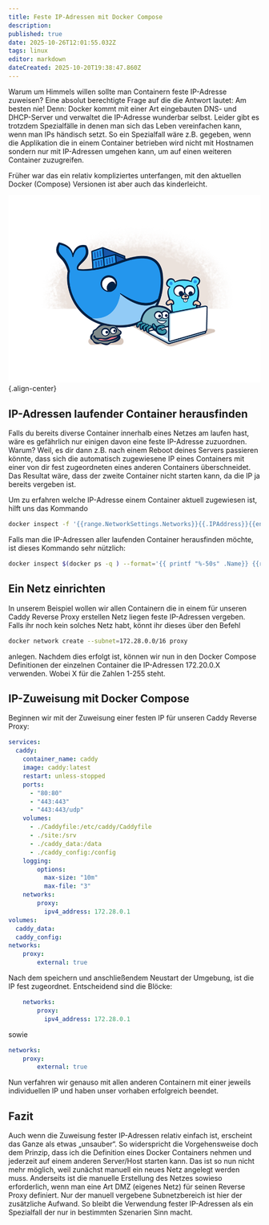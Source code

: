 ```yaml
---
title: Feste IP-Adressen mit Docker Compose
description: 
published: true
date: 2025-10-26T12:01:55.032Z
tags: linux
editor: markdown
dateCreated: 2025-10-20T19:38:47.860Z
---
```


Warum um Himmels willen sollte man Containern feste IP-Adresse zuweisen? 
Eine absolut berechtigte Frage auf die die Antwort lautet: Am besten nie! 
Denn: Docker kommt mit einer Art eingebauten DNS- und DHCP-Server und verwaltet die IP-Adresse wunderbar selbst. Leider gibt es trotzdem Spezialfälle in denen man sich das Leben vereinfachen kann, wenn man IPs händisch setzt. 
So ein Spezialfall wäre z.B. gegeben, wenn die Applikation die in einem Container betrieben wird nicht mit Hostnamen sondern nur mit IP-Adressen umgehen kann, um auf einen weiteren Container zuzugreifen.

Früher war das ein relativ kompliziertes unterfangen, mit den aktuellen Docker (Compose) Versionen ist aber auch das kinderleicht.

![01_moby-share.png](/assets/linux/docker-fixed-ips/01_moby-share.png){.align-center}

## IP-Adressen laufender Container herausfinden

Falls du bereits diverse Container innerhalb eines Netzes am laufen hast, 
wäre es gefährlich nur einigen davon eine feste IP-Adresse zuzuordnen. 
Warum? Weil, es dir dann z.B. nach einem Reboot deines Servers passieren könnte, 
dass sich die automatisch zugewiesene IP eines Containers mit einer von dir fest 
zugeordneten eines anderen Containers überschneidet. Das Resultat wäre, 
dass der zweite Container nicht starten kann, da die IP ja bereits vergeben ist.

Um zu erfahren welche IP-Adresse einem Container aktuell zugewiesen ist, hilft uns das Kommando

```bash
docker inspect -f '{{range.NetworkSettings.Networks}}{{.IPAddress}}{{end}}' CONTAINERNAMEoderID
```

Falls man die IP-Adressen aller laufenden Container herausfinden möchte, ist dieses Kommando sehr nützlich:

```bash
docker inspect $(docker ps -q ) --format='{{ printf "%-50s" .Name}} {{range .NetworkSettings.Networks}}{{.IPAddress}} {{end}}'
```

## Ein Netz einrichten

In unserem Beispiel wollen wir allen Containern die in einem für unseren Caddy Reverse Proxy erstellen 
Netz liegen feste IP-Adressen vergeben. Falls ihr noch kein solches Netz habt, könnt ihr dieses über den Befehl

```bash
docker network create --subnet=172.28.0.0/16 proxy
```

anlegen. Nachdem dies erfolgt ist, können wir nun in den Docker Compose Definitionen der 
einzelnen Container die IP-Adressen 172.20.0.X verwenden. Wobei X für die Zahlen 1-255 steht.

## IP-Zuweisung mit Docker Compose

Beginnen wir mit der Zuweisung einer festen IP für unseren Caddy Reverse Proxy:

```yaml
services:
  caddy:
    container_name: caddy
    image: caddy:latest
    restart: unless-stopped
    ports:
      - "80:80"
      - "443:443"
      - "443:443/udp"
    volumes:
      - ./Caddyfile:/etc/caddy/Caddyfile
      - ./site:/srv
      - ./caddy_data:/data
      - ./caddy_config:/config
    logging:
        options:
          max-size: "10m"
          max-file: "3"
    networks:
        proxy:
          ipv4_address: 172.28.0.1
volumes:
  caddy_data:
  caddy_config:
networks:
    proxy:
        external: true
```

Nach dem speichern und anschließendem Neustart der Umgebung, ist die IP fest zugeordnet. 
Entscheidend sind die Blöcke:

```yaml
    networks:
        proxy:
          ipv4_address: 172.28.0.1
```

sowie

```yaml
networks:
    proxy:
        external: true
```

Nun verfahren wir genauso mit allen anderen Containern mit einer jeweils individuellen IP 
und haben unser vorhaben erfolgreich beendet.

## Fazit

Auch wenn die Zuweisung fester IP-Adressen relativ einfach ist, erscheint das Ganze als etwas „unsauber“. 
So widerspricht die Vorgehensweise doch dem Prinzip, 
dass ich die Definition eines Docker Containers nehmen und jederzeit auf einem anderen Server/Host 
starten kann. Das ist so nun nicht mehr möglich, weil zunächst manuell ein neues Netz angelegt werden muss. 
Anderseits ist die manuelle Erstellung des Netzes sowieso erforderlich, 
wenn man eine Art DMZ (eigenes Netz) für seinen Reverse Proxy definiert. 
Nur der manuell vergebene Subnetzbereich ist hier der zusätzliche Aufwand. 
So bleibt die Verwendung fester IP-Adressen als ein Spezialfall der nur in bestimmten Szenarien Sinn macht.